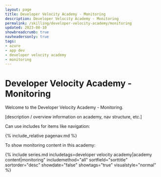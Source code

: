 ```yaml
---
layout: page
title: Developer Velocity Academy - Monitoring
description: Developer Velocity Academy - Monitoring
permalink: /skilling/developer-velocity-academy/monitoring
updated: 2023-08-10
showbreadcrumb: true
navheadersonly: true
tags:
- azure
- app dev
- developer velocity academy
- monitoring
---
```


# Developer Velocity Academy - Monitoring

Welcome to the Developer Velocity Academy - Monitoring.

[description / overview information on academy, nav structure, etc.]

Can use includes for items like navigation:

{% include_relative pagenav.md %}

To show monitoring content in this academy:

{% include series.md 
    includetags=developer velocity academy|academy content|monitoring" 
    includemethod="all" 
    sortfield="sorttitle" sortorder="desc" showdate="false" 
    showtags="true" visualstyle="normal" 
%}